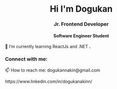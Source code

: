 <h1 align="center">Hi I'm Dogukan</h1>
<h3 align="center">Jr. Frontend Developer</h3>
<h4 align="center"> Software Engineer Student</h4>

🌱 I’m currently learning ReactJs and .NET **.**


<h3 align="left">Connect with me:</h3>
<p align="left">
   📫 How to reach me: dogukannakin@gmail.com   
</p>
<p align="left">
   https://www.linkedin.com/in/dogukanakinn/
</p>



